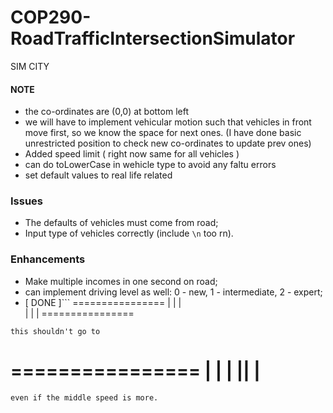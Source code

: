 # COP290-RoadTrafficIntersectionSimulator
SIM CITY

#### NOTE
- the co-ordinates are (0,0) at bottom left
- we will have to implement vehicular motion such that vehicles in front move first, so we know the space for next ones. (I have done basic unrestricted position to check new co-ordinates to update prev ones)
- Added speed limit ( right now same for all vehicles )
- can do toLowerCase in wehicle type to avoid any faltu errors
- set default values to real life related
### Issues
- The defaults of vehicles must come from road;
- Input type of vehicles correctly (include `\n` too rn).

### Enhancements
- Make multiple incomes in one second on road;
- can implement driving level as well: 0 - new, 1 - intermediate, 2 - expert;
- [ DONE ]```
================
    |
    |
   |  
   |  |
      |
================
```
this shouldn't go to
```
================
        |
        |
          |
         ||
         |
================
```
even if the middle speed is more.
